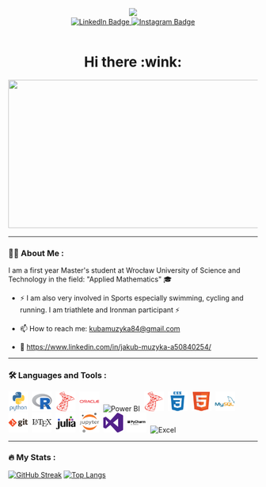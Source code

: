 <div id="header" align="center">
  <img src="https://media.giphy.com/media/jdPMeyv9rn0hZHh8n9/giphy.gif" width="200"/>
</div>
<div id="badges" align="center">
  <a href="https://www.linkedin.com/in/jakub-muzyka-a50840254/">
    <img src="https://img.shields.io/badge/LinkedIn-0077B5?style=for-the-badge&logo=linkedin&logoColor=white" alt="LinkedIn Badge"/>
  </a>
  <a href="https://www.instagram.com/jakub.muzyka/">
    <img src="https://img.shields.io/badge/Instagram-da1884?style=for-the-badge&logo=instagram&logoColor=white" alt="Instagram Badge"/>
  </a>
</div>
<div id="badges" align="center">
  <img src="https://komarev.com/ghpvc/?username=Jakub-Muzyka&style=flat-square&color=blue" alt=""/>
  <h1>
  Hi there :wink:
  </h1>
</div>
<div align="center">
  <img src="https://media.giphy.com/media/dWesBcTLavkZuG35MI/giphy.gif" width="600" height="300"/>
</div>

---

### :man_technologist: About Me :

I am a first year Master's student at Wrocław University of Science and Technology in the field: "Applied Mathematics" 🎓

- :zap: I am also very involved in Sports especially swimming, cycling and running. I am triathlete and Ironman participant :zap:

- :mailbox: How to reach me: kubamuzyka84@gmail.com
  
- :link: https://www.linkedin.com/in/jakub-muzyka-a50840254/

---

### :hammer_and_wrench: Languages and Tools :

<div>
  <img src="https://github.com/devicons/devicon/blob/master/icons/python/python-original-wordmark.svg" title="Python" alt="Python" width="40" height="40"/>&nbsp;
  <img src="https://github.com/devicons/devicon/blob/master/icons/r/r-original.svg" title="R" alt="R" width="40" height="40"/>&nbsp;
  <img src="https://github.com/devicons/devicon/blob/master/icons/microsoftsqlserver/microsoftsqlserver-plain.svg" title="T-SQL" alt="T-SQL" width="40" height="40"/>&nbsp;
  <img src="https://raw.githubusercontent.com/devicons/devicon/master/icons/oracle/oracle-original.svg" title="PL/SQL" alt="PL/SQL" width="40" height="40"/>&nbsp;
  <img src="https://github.com/microsoft/PowerBI-Icons/blob/main/SVG/PowerBI.svg" title="Power BI" alt="Power BI" width="40" height="40"/>&nbsp;
  <img src="https://github.com/devicons/devicon/blob/master/icons/microsoftsqlserver/microsoftsqlserver-plain.svg" title="SSIS" alt="SSIS" width="40" height="40"/>&nbsp;
  <img src="https://github.com/devicons/devicon/blob/master/icons/css3/css3-plain-wordmark.svg"  title="CSS3" alt="CSS" width="40" height="40"/>&nbsp;
  <img src="https://github.com/devicons/devicon/blob/master/icons/html5/html5-original.svg" title="HTML5" alt="HTML" width="40" height="40"/>&nbsp;
  <img src="https://github.com/devicons/devicon/blob/master/icons/mysql/mysql-original-wordmark.svg" title="MySQL"  alt="MySQL" width="40" height="40"/>&nbsp;
  <img src="https://github.com/devicons/devicon/blob/master/icons/git/git-original-wordmark.svg" title="Git" **alt="Git" width="40" height="40"/>&nbsp;
  <img src="https://github.com/devicons/devicon/blob/master/icons/latex/latex-original.svg" title="latex" **alt="latex" width="40" height="40"/>&nbsp;
  <img src="https://github.com/devicons/devicon/blob/master/icons/julia/julia-original-wordmark.svg" title="julia"  alt="julia" width="40" height="40"/>&nbsp;
   <img src="https://github.com/devicons/devicon/blob/master/icons/jupyter/jupyter-original-wordmark.svg" title="jupyter"  alt="jupyter" width="40" height="40"/>&nbsp;
  <img src="https://github.com/devicons/devicon/blob/master/icons/visualstudio/visualstudio-plain.svg" title="visualstudio"  alt="visualstudio" width="40" height="40"/>&nbsp;
  <img src="https://github.com/devicons/devicon/blob/master/icons/pycharm/pycharm-original-wordmark.svg" title="pycharm"  alt="pycharm" width="40" height="40"/>&nbsp;
  <img src="https://cdn.jsdelivr.net/npm/simple-icons@v9/icons/microsoftexcel.svg" title="Excel" alt="Excel" width="40" height="40"/>&nbsp;


</div>

---

### :fire: My Stats :

[![GitHub Streak](http://github-readme-streak-stats.herokuapp.com?user=262267&theme=dark&background=000000)](https://git.io/streak-stats)
[![Top Langs](https://github-readme-stats.vercel.app/api/top-langs/?username=262267&layout=compact&theme=vision-friendly-dark)](https://github.com/anuraghazra/github-readme-stats)

